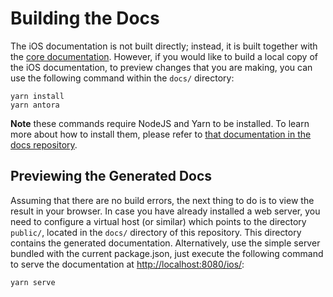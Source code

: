 # Building the Docs

The iOS documentation is not built directly; instead, it is built together with the [core documentation](https://github.com/owncloud/docs/). However, if you would like to build a local copy of the iOS documentation, to preview changes that you are making, you can use the following command within the `docs/` directory:

```
yarn install
yarn antora
```

**Note** these commands require NodeJS and Yarn to be installed. To learn more about how to install them, please refer to [that documentation in the docs repository](https://github.com/owncloud/docs/blob/master/docs/getting-started.md).

## Previewing the Generated Docs

Assuming that there are no build errors, the next thing to do is to view the result in your browser. In case you have already installed a web server, you need to configure a virtual host (or similar) which points to the directory `public/`, located in the `docs/` directory of this repository. This directory contains the generated documentation. Alternatively, use the simple server bundled with the current package.json, just execute the following command to serve the documentation at [http://localhost:8080/ios/](http://localhost:8080/ios/):

```
yarn serve
```
